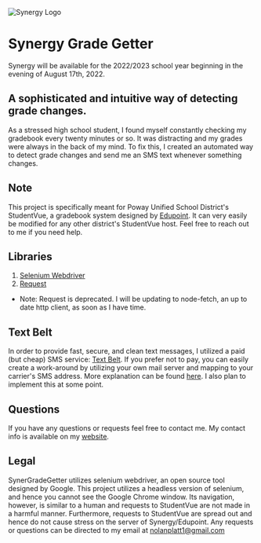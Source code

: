 ![Synergy Logo](https://play-lh.googleusercontent.com/43vg9yqJ6keUxcLmlhILmpAGVG5q1XTpKtkUDMiggTWvzD7j_vi8bdqRI23dWnEy7A)
# Synergy Grade Getter

Synergy will be available for the 2022/2023 school year beginning in the evening of August 17th, 2022.


## A sophisticated and intuitive way of detecting grade changes. 
As a stressed high school student, I found myself constantly checking my gradebook every twenty minutes or so. It was distracting and my grades were always in the back of my mind. To fix this, I created an automated way to detect grade changes and send me an SMS text whenever something changes.


## Note
This project is specifically meant for Poway Unified School District's StudentVue, a gradebook system designed by [Edupoint](https://edupoint.com/). It can very easily be modified for any other district's StudentVue host. Feel free to reach out to me if you need help.

## Libraries
1. [Selenium Webdriver](https://www.npmjs.com/package/selenium-webdriver)
2. [Request](https://www.npmjs.com/package/request)
  - Note: Request is deprecated. I will be updating to node-fetch, an up to date http client, as soon as I have time.
 
## Text Belt
In order to provide fast, secure, and clean text messages, I utilized a paid (but cheap) SMS service: [Text Belt](https://textbelt.com/). 
If you prefer not to pay, you can easily create a work-around by utilizing your own mail server and mapping to your carrier's SMS address. More explanation can be found [here](https://www.npmjs.com/package/textbelt/v/0.0.2). I also plan to implement this at some point.

## Questions
If you have any questions or requests feel free to contact me. My contact info is available on my [website](https://nolanplatt.com).

## Legal
SynerGradeGetter utilizes selenium webdriver, an open source tool designed by Google. This project utilizes a headless version of selenium, and hence you cannot see the Google Chrome window. Its navigation, however, is similar to a human and requests to StudentVue are not made in a harmful manner. Furthermore, requests to StudentVue are spread out and hence do not cause stress on the server of Synergy/Edupoint. Any requests or questions can be directed to my email at nolanplatt1@gmail.com 
